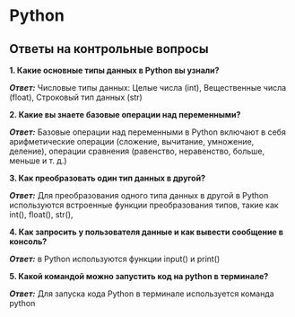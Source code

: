 ﻿# Python
## Ответы на контрольные вопросы
**1. Какие основные типы данных в Python вы узнали?**

***Ответ:*** Числовые типы данных: Целые числа (int), Вещественные числа (float), Строковый тип данных (str)

**2. Какие вы знаете базовые операции над переменными?**

***Ответ:*** Базовые операции над переменными в Python включают в себя арифметические операции (сложение, вычитание, умножение, деление), операции сравнения (равенство, неравенство, больше, меньше и т. д.)

**3. Как преобразовать один тип данных в другой?**

***Ответ:*** Для преобразования одного типа данных в другой в Python используются встроенные функции преобразования типов, такие как int(), float(), str(), 

**4. Как запросить у пользователя данные и как вывести сообщение в консоль?**

***Ответ:*** в Python используются функции input() и print()

**5. Какой командой можно запустить код на python в терминале?**

***Ответ:*** Для запуска кода Python в терминале используется команда python

